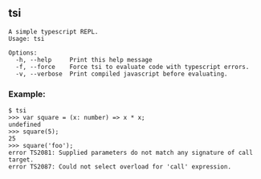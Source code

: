 tsi
---

    A simple typescript REPL.
    Usage: tsi

    Options:
      -h, --help     Print this help message                           
      -f, --force    Force tsi to evaluate code with typescript errors.
      -v, --verbose  Print compiled javascript before evaluating.      

### Example:

    $ tsi
    >>> var square = (x: number) => x * x;
    undefined
    >>> square(5);
    25
    >>> square('foo');
    error TS2081: Supplied parameters do not match any signature of call target.
    error TS2087: Could not select overload for 'call' expression.
